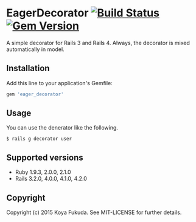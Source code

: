 # EagerDecorator [![Build Status](https://travis-ci.org/kouyaf77/eager_decorator.svg)](https://travis-ci.org/kouyaf77/eager_decorator) [![Gem Version](https://badge.fury.io/rb/eager_decorator.svg)](http://badge.fury.io/rb/eager_decorator)

A simple decorator for Rails 3 and Rails 4.
Always, the decorator is mixed automatically in model.

## Installation

Add this line to your application's Gemfile:

```ruby
gem 'eager_decorator'
```
## Usage

You can use the denerator like the following.

```
$ rails g decorator user
```
## Supported versions

  * Ruby 1.9.3, 2.0.0, 2.1.0
  * Rails 3.2.0, 4.0.0, 4.1.0, 4.2.0

## Copyright

Copyright (c) 2015 Koya Fukuda. See MIT-LICENSE for further details.
